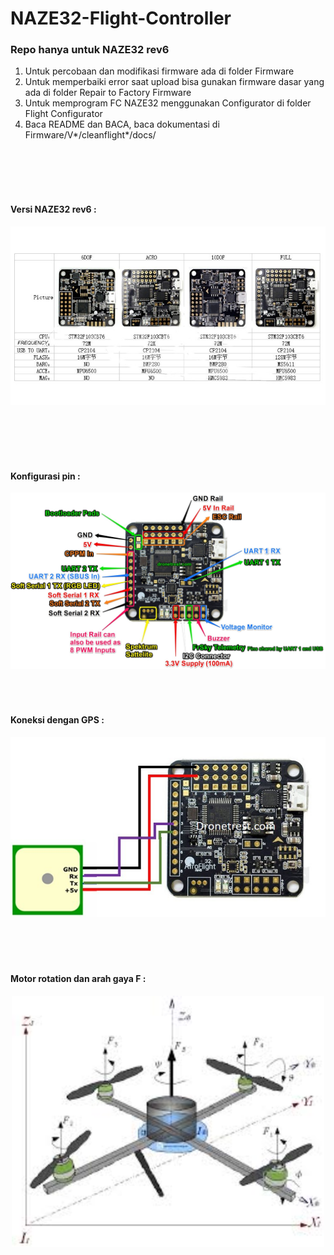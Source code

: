 # NAZE32-Flight-Controller

### Repo hanya untuk NAZE32 rev6

1. Untuk percobaan dan modifikasi firmware ada di folder Firmware
2. Untuk memperbaiki error saat upload bisa gunakan firmware dasar yang ada di folder Repair to Factory Firmware
3. Untuk memprogram FC NAZE32 menggunakan Configurator di folder Flight Configurator
4. Baca README dan BACA, baca dokumentasi di Firmware/V*/cleanflight*/docs/
<br />
<br />
<br />
<br />

#### Versi NAZE32 rev6 :

<p align="center">
  <img src="/PIC/versi-NAZE32.jpg" width="875">
</p>
<br />
<br />
<br />
<br />

#### Konfigurasi pin :


![ini](/PIC/Nazer32-rev6-pinout.jpg)
<br />
<br />
<br />
<br />

#### Koneksi dengan GPS :

![ini](/PIC/NAZEtoGPS.jpg)
<br />
<br />
<br />
<br />
<br />

#### Motor rotation dan arah gaya F :

<p align="center">
  <img src="/PIC/drone.jpg" width="500">
</p>


